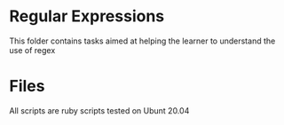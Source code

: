# Regular Expressions

This folder contains tasks aimed at helping the learner to understand the use of regex

# Files

All scripts are ruby scripts tested on Ubunt 20.04
